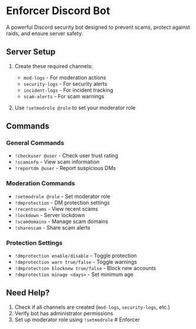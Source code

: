 # Enforcer Discord Bot

A powerful Discord security bot designed to prevent scams, protect against raids, and ensure server safety.

## Server Setup

1. Create these required channels:
   - `mod-logs` - For moderation actions
   - `security-logs` - For security alerts
   - `incident-logs` - For incident tracking
   - `scam-alerts` - For scam warnings

2. Use `!setmodrole @role` to set your moderator role

## Commands

### General Commands
- `!checkuser @user` - Check user trust rating
- `!scaminfo` - View scam information
- `!reportdm @user` - Report suspicious DMs

### Moderation Commands
- `!setmodrole @role` - Set moderator role
- `!dmprotection` - DM protection settings
- `!recentscams` - View recent scams
- `!lockdown` - Server lockdown
- `!scamdomains` - Manage scam domains
- `!sharescam` - Share scam alerts

### Protection Settings
- `!dmprotection enable/disable` - Toggle protection
- `!dmprotection warn true/false` - Toggle warnings
- `!dmprotection blocknew true/false` - Block new accounts
- `!dmprotection minage <days>` - Set minimum age

## Need Help?
1. Check if all channels are created (`mod-logs`, `security-logs`, etc.)
2. Verify bot has administrator permissions
3. Set up moderator role using `!setmodrole` #   E n f o r c e r  
 